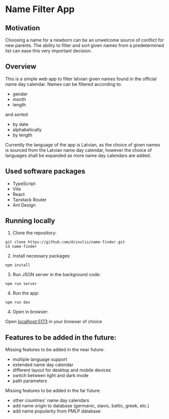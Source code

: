 # Name Filter App

## Motivation

Choosing a name for a newborn can be an unwelcome source of conflict for new parents.
The ability to filter and sort given names from a predetermined list can ease this
very important decision.

## Overview

This is a simple web app to filter latvian given names found in the official name day calendar.
Names can be filtered according to:
- gender
- month
- length

and sorted
- by date
- alphabetically
- by length

Currently the language of the app is Latvian, as the choice of given names is sourced
from the Latvian name day calendar, however the choice of languages shall be expanded
as more name day calendars are added.

## Used software packages

- TypeScript
- Vite
- React
- Tanstack Router
- Ant Design

## Running locally

1. Clone the repository:

```shell
git clone https://github.com/dzinulis/name-finder.git
cd name-finder
```
2. Install necessary packages:

```shell
npm install
```

3. Run JSON server in the background code:

```shell
npm run server
```

4. Run the app:
```shell
npm run dev
```

4. Open in browser:

Open [localhost:5173](http://localhost:5173/) in your browser of choice

## Features to be added in the future:

Missing features to be added in the near future:
- multiple language support
- extended name day calendar
- different layout for desktop and mobile devices
- switch between light and dark mode
- path parameters

Missing features to be added in the far future:
- other countries' name day calendars
- add name origin to database (germanic, slavic, baltic, greek, etc.)
- add name popularity from PMLP database
